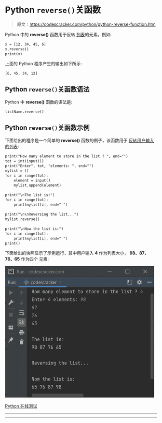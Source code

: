 # Python `reverse()`关函数

> 原文：<https://codescracker.com/python/python-reverse-function.htm>

Python 中的 **reverse()** 函数用于反转 [列表](/python/python-lists.htm)的元素。例如:

```
x = [12, 34, 45, 6]
x.reverse()
print(x)
```

上面的 Python 程序产生的输出如下所示:

```
[6, 45, 34, 12]
```

## Python `reverse()`关函数语法

Python 中 **reverse()** 函数的语法是:

```
listName.reverse()
```

## Python `reverse()`关函数示例

下面给出的程序是一个简单的 **reverse()** 函数的例子，该函数用于 [反转用户输入的列表](/python/program/python-reverse-a-list.htm):

```
print("How many element to store in the list ? ", end="")
tot = int(input())
print("Enter", tot, "elements: ", end="")
mylist = []
for i in range(tot):
    element = input()
    mylist.append(element)

print("\nThe list is:")
for i in range(tot):
    print(mylist[i], end=" ")

print("\n\nReversing the list...")
mylist.reverse()

print("\nNow the list is:")
for i in range(tot):
    print(mylist[i], end=" ")
print()
```

下面给出的快照显示了示例运行，其中用户输入 **4** 作为列表大小， **98、87、76、65** 作为四个 元素:

![python reverse function](img/2c6746221b1299b30b23be5c2da7c0e7.png)

[Python 在线测试](/exam/showtest.php?subid=10)

* * *

* * *